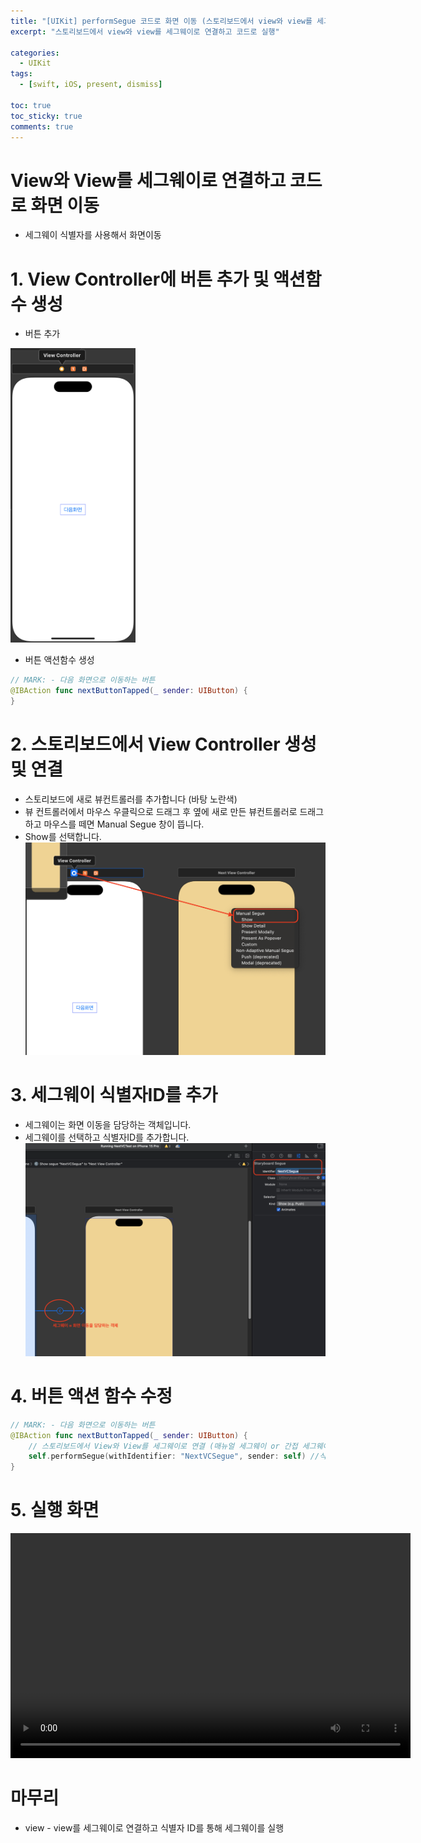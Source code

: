 ```yaml
---
title: "[UIKit] performSegue 코드로 화면 이동 (스토리보드에서 view와 view를 세그웨이로 연결, 식별자사용)"
excerpt: "스토리보드에서 view와 view를 세그웨이로 연결하고 코드로 실행"
  
categories:
  - UIKit
tags:
  - [swift, iOS, present, dismiss]

toc: true         
toc_sticky: true   
comments: true      
---
```

# View와 View를 세그웨이로 연결하고 코드로 화면 이동 
- 세그웨이 식별자를 사용해서 화면이동 

# 1. View Controller에 버튼 추가 및 액션함수 생성 
- 버튼 추가 

<img src="../../assets/images/categories/uikit/2024-04-11-NextVC3-1.png" width="200">

- 버튼 액션함수 생성

```swift
// MARK: - 다음 화면으로 이동하는 버튼
@IBAction func nextButtonTapped(_ sender: UIButton) {
}
```

# 2. 스토리보드에서 View Controller 생성 및 연결 
- 스토리보드에 새로 뷰컨트롤러를 추가합니다 (바탕 노란색)
- 뷰 컨트롤러에서 마우스 우클릭으로 드래그 후 옆에 새로 만든 뷰컨트롤러로 드래그하고 마우스를 떼면 Manual Segue 창이 뜹니다. 
- Show를 선택합니다. 
![](../../assets/images/categories/uikit/2024-04-11-NextVC3-2.png)

# 3. 세그웨이 식별자ID를 추가 
- 세그웨이는 화면 이동을 담당하는 객체입니다. 
- 세그웨이를 선택하고 식별자ID를 추가합니다. 
![](../../assets/images/categories/uikit/2024-04-11-NextVC3-3.png)

# 4. 버튼 액션 함수 수정 

```swift
// MARK: - 다음 화면으로 이동하는 버튼
@IBAction func nextButtonTapped(_ sender: UIButton) {
    // 스토리보드에서 View와 View를 세그웨이로 연결 (매뉴얼 세그웨이 or 간접 세그웨이)
    self.performSegue(withIdentifier: "NextVCSegue", sender: self) //식별자를 사용하여 세그웨이를 실행
}
```

# 5. 실행 화면 

<video width="640" height="360" controls>
    <source src="../../assets/video/categories/uikit/2024-04-11-NextVC3.mov" type="video/mp4">
</video>

# 마무리 
- view - view를 세그웨이로 연결하고 식별자 ID를 통해 세그웨이를 실행 